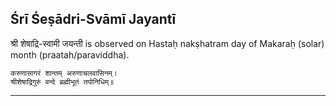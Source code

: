 ## Śrī Śeṣādri-Svāmī Jayantī
श्री शेषाद्रि-स्वामी जयन्ती is observed on Hastaḥ nakṣhatram day of Makaraḥ (solar) month (praatah/paraviddha).



```
करुणासागरं शान्तम् अरुणाचलवासिनम्।
श्रीशेषाद्रिगुरुं वन्दे ब्रह्मीभूतं तपोनिधिम्॥
```

---
